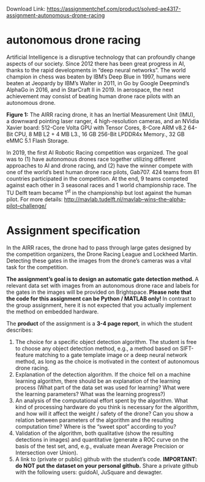 Download Link: https://assignmentchef.com/product/solved-ae4317-assignment-autonomous-drone-racing
<br>
<h1> autonomous drone racing</h1>

Artificial Intelligence is a disruptive technology that can profoundly change aspects of our society. Since 2012 there has been great progress in AI, thanks to the rapid developments in “deep neural networks”. The world champion in chess was beaten by IBM’s Deep Blue in 1997, humans were beaten at Jeopardy by IBM’s Walter in 2011, in Go by Google Deepmind’s AlphaGo in 2016, and in StarCraft II in 2019. In aerospace, the next achievement may consist of beating human drone race pilots with an autonomous drone.




<strong>Figure 1:</strong> The AIRR racing drone, it has an Inertial Measurement Unit (IMU), a downward pointing laser ranger, 4 high-resolution cameras, and an NVidia Xavier board: 512-Core Volta GPU with Tensor Cores, 8-Core ARM v8.2 64-Bit CPU, 8 MB L2 + 4 MB L3., 16 GB 256-Bit LPDDR4x Memory., 32 GB eMMC 5.1 Flash Storage.

In 2019, the first AI Robotic Racing competition was organized. The goal was to (1) have autonomous drones race together utilizing different approaches to AI and drone racing, and (2) have the winner compete with one of the world’s best human drone race pilots, Gab707. 424 teams from 81 countries participated in the competition. At the end, 9 teams competed against each other in 3 seasonal races and 1 world championship race. The TU Delft team became 1<sup>st</sup> in the championship but lost against the human pilot. For more details: <a href="http://mavlab.tudelft.nl/mavlab-wins-the-alpha-pilot-challenge/">http://mavlab.tudelft.nl/mavlab</a><a href="http://mavlab.tudelft.nl/mavlab-wins-the-alpha-pilot-challenge/">–</a><a href="http://mavlab.tudelft.nl/mavlab-wins-the-alpha-pilot-challenge/">wins</a><a href="http://mavlab.tudelft.nl/mavlab-wins-the-alpha-pilot-challenge/">–</a><a href="http://mavlab.tudelft.nl/mavlab-wins-the-alpha-pilot-challenge/">the</a><a href="http://mavlab.tudelft.nl/mavlab-wins-the-alpha-pilot-challenge/">–</a><a href="http://mavlab.tudelft.nl/mavlab-wins-the-alpha-pilot-challenge/">alpha</a><a href="http://mavlab.tudelft.nl/mavlab-wins-the-alpha-pilot-challenge/">–</a><a href="http://mavlab.tudelft.nl/mavlab-wins-the-alpha-pilot-challenge/">pilot</a><a href="http://mavlab.tudelft.nl/mavlab-wins-the-alpha-pilot-challenge/">–</a><a href="http://mavlab.tudelft.nl/mavlab-wins-the-alpha-pilot-challenge/">challenge/</a>

<h1>Assignment specification</h1>

In the AIRR races, the drone had to pass through large gates designed by the competition organizers, the Drone Racing League and Lockheed Martin. Detecting these gates in the images from the drone’s cameras was a vital task for the competition.

<strong>The assignment’s goal is to design an automatic gate detection method. </strong>A relevant data set with images from an autonomous drone race and labels for the gates in the images will be provided on Brightspace.<strong> Please note that the code for this assignment can be Python / MATLAB only! </strong>In contrast to the group assignment, here it is not expected that you actually implement the method on embedded hardware.

The <strong>product</strong> of the assignment is a <strong>3-4 page report</strong>, in which the student describes:

<ol>

 <li>The choice for a specific object detection algorithm. The student is free to choose any object detection method, e.g., a method based on SIFT-feature matching to a gate template image or a deep neural network method, as long as the choice is motivated in the context of autonomous drone racing.</li>

 <li>Explanation of the detection algorithm. If the choice fell on a machine learning algorithm, there should be an explanation of the learning process (What part of the data set was used for learning? What were the learning parameters? What was the learning progress?)</li>

 <li>An analysis of the computational effort spent by the algorithm. What kind of processing hardware do you think is necessary for the algorithm, and how will it affect the weight / safety of the drone? Can you show a relation between parameters of the algorithm and the resulting computation time? Where is the “sweet spot” according to you?</li>

 <li>Validation of the algorithm, both qualitative (show the resulting detections in images) and quantitative (generate a ROC curve on the basis of the test set, and, e.g., evaluate mean Average Precision or Intersection over Union).</li>

 <li>A link to (private or public) github with the student’s code. <strong>IMPORTANT: do NOT put the dataset on your personal github.</strong> Share a private github with the following users: guidoAI, JuSquare and dewagter.</li>

</ol>